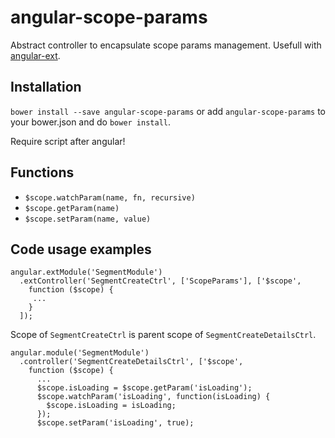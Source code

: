 # angular-scope-params
Abstract controller to encapsulate scope params management.
Usefull with [angular-ext](https://github.com/knyga/angular-ext).

## Installation
```bower install --save angular-scope-params``` or add `angular-scope-params` to your bower.json and do ```bower install```.

Require script after angular!

## Functions
* `$scope.watchParam(name, fn, recursive)`
* `$scope.getParam(name)`
* `$scope.setParam(name, value)`

## Code usage examples
```
angular.extModule('SegmentModule')
  .extController('SegmentCreateCtrl', ['ScopeParams'], ['$scope',
    function ($scope) {
     ...
    }
  ]);
```

Scope of `SegmentCreateCtrl` is parent scope of `SegmentCreateDetailsCtrl`.

```
angular.module('SegmentModule')
  .controller('SegmentCreateDetailsCtrl', ['$scope',
    function ($scope) {
      ...
      $scope.isLoading = $scope.getParam('isLoading');
      $scope.watchParam('isLoading', function(isLoading) {
        $scope.isLoading = isLoading;
      });
      $scope.setParam('isLoading', true);
```
